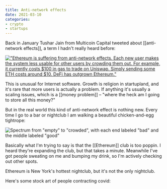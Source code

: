 ```yaml
---
title: Anti-network effects
date: 2021-03-10
categories:
- crypto
- startups
---
```


Back in January Tushar Jain from Multicoin Capital tweeted about [[anti-network effects]], a term I hadn't really heard before:

[!["Ethereum is suffering from anti-network effects. Each new user makes the system less usable for other users by crowding them out. For example, it currently costs $100 in gas to trade on Uniswap. Simply sending some ETH costs around $10. DeFi has outgrown Ethereum."](https://dl.dropboxusercontent.com/s%2Fvaq6zhfwnyewhhm%2FScreen%2520Shot%25202021-03-10%2520at%252011-04-33%2520%25285%2529%2520Tushar%2520Jain%2520on%2520Twitter%2520Ethereum%2520is%2520suffering%2520from%2520anti-network%2520effects.%2520Each%2520new%2520user%2520makes%2520the%2520system%2520less%2520usable%2520for%2520ot%2526%2520.png)](https://twitter.com/tusharjain_/status/1345766256297689088?lang=en)

This is unusual for Internet software. Growth is religion in startupland, and it's rare that more users is actually a problem. If anything it's usually a scaling issues, which is a [[money problem]] – "where the heck am I going to store all this money?"

But in the real world this kind of anti-network effect is nothing new. Every time I go to a bar or nightclub I am walking a beautiful chicken-and-egg tightrope:

![Spectrum from "empty" to "crowded", with each end labeled "bad" and the middle labeled "good"](https://dl.dropboxusercontent.com/s%2Fh33rnbqgkyngawy%2FUntitled2x.jpg)

Basically what I'm trying to say is that the [[Ethereum]] club is too poppin. I heard they're expanding the club, but that takes a minute. Meanwhile I've got people sweating on me and bumping my drink, so I'm actively checking out other spots.

Ethereum is New York's hottest nightclub, but it's not the only nightclub.

Here's some stock art of people contracting covid:
